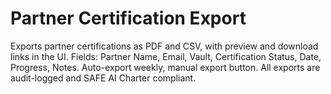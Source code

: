 # Partner Certification Export

Exports partner certifications as PDF and CSV, with preview and download links in the UI. Fields: Partner Name, Email, Vault, Certification Status, Date, Progress, Notes. Auto-export weekly, manual export button. All exports are audit-logged and SAFE AI Charter compliant.
